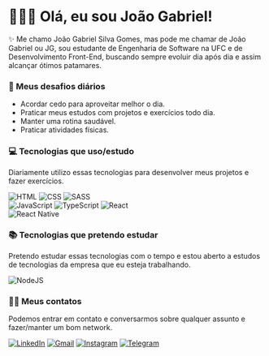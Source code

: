 # 🧑🏻‍💻 Olá, eu sou João Gabriel!

✨ Me chamo João Gabriel Silva Gomes, mas pode me chamar de João Gabriel ou JG, sou estudante de Engenharia de Software na UFC e de Desenvolvimento Front-End, buscando sempre evoluir dia após dia e assim alcançar ótimos patamares.

### 🏁 Meus desafios diários

- Acordar cedo para aproveitar melhor o dia.
- Praticar meus estudos com projetos e exercícios todo dia.
- Manter uma rotina saudável.
- Praticar atividades físicas.

### 💻 Tecnologias que uso/estudo

Diariamente utilizo essas tecnologias para desenvolver meus projetos e fazer exercícios.

![HTML](https://img.shields.io/badge/HTML5-E34F26?style=for-the-badge&logo=html5&logoColor=white)
![CSS](https://img.shields.io/badge/CSS3-1572B6?style=for-the-badge&logo=css3&logoColor=white)
![SASS](https://img.shields.io/badge/Sass-CC6699?style=for-the-badge&logo=sass&logoColor=white)  
![JavaScript](https://img.shields.io/badge/JavaScript-323330?style=for-the-badge&logo=javascript&logoColor=F7DF1E)
![TypeScript](https://img.shields.io/badge/TypeScript-007ACC?style=for-the-badge&logo=typescript&logoColor=white)
![React](https://img.shields.io/badge/React-20232A?style=for-the-badge&logo=react&logoColor=61DAFB)  
![React Native](https://img.shields.io/badge/React_Native-20232A?style=for-the-badge&logo=react&logoColor=61DAFB)


### 📚 Tecnologias que pretendo estudar

Pretendo estudar essas tecnologias com o tempo e estou aberto a estudos de tecnologias da empresa que eu esteja trabalhando.

![NodeJS](https://img.shields.io/badge/Node.js-43853D?style=for-the-badge&logo=node.js&logoColor=white)

### 🤳🏻 Meus contatos

Podemos entrar em contato e conversarmos sobre qualquer assunto e fazer/manter um bom network.

[![LinkedIn](https://img.shields.io/badge/LinkedIn-0077B5?style=for-the-badge&logo=linkedin&logoColor=whit)](https://www.linkedin.com/in/joaogabriel-sg/)
[![Gmail](https://img.shields.io/badge/Gmail-D14836?style=for-the-badge&logo=gmail&logoColor=white)](mailto:joaogabrielsg.00@gmail.com)
[![Instagram](https://img.shields.io/badge/Instagram-E4405F?style=for-the-badge&logo=instagram&logoColor=white)](https://www.instagram.com/joaogabrielsg_/)
[![Telegram](https://img.shields.io/badge/Telegram-2CA5E0?style=for-the-badge&logo=telegram&logoColor=white)](https://t.me/joaogabrielsg)
